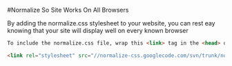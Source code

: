 #Normalize So Site Works On All Browsers

By adding the normalize.css stylesheet to your website, you can rest eay knowing that your site will display well on every known browser

```HTML
To include the normalize.css file, wrap this <link> tag in the <head> of your webpage:

<link rel="stylesheet" src="//normalize-css.googlecode.com/svn/trunk/normalize.css">
```

